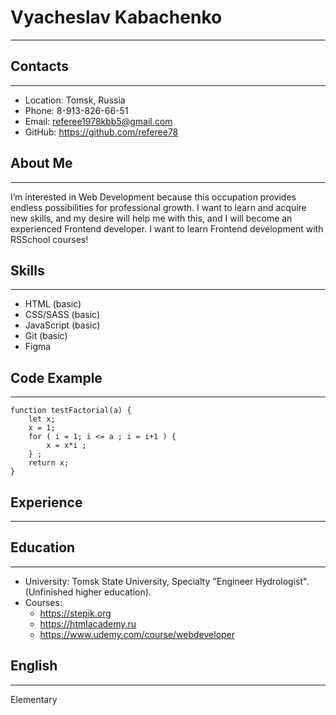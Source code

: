 # Vyacheslav Kabachenko
****
## Contacts
****
* Location: Tomsk, Russia
* Phone: 8-913-826-66-51
* Email: referee1978kbb5@gmail.com
* GitHub: https://github.com/referee78
## About Me
****
 I’m interested in Web Development because this occupation provides endless possibilities for professional growth.
 I want to learn and acquire new skills, and my desire will help me with this, and I will become an experienced Frontend developer.
 I want to learn Frontend development with RSSchool courses!
## Skills
****
* HTML (basic)
* CSS/SASS (basic)
* JavaScript (basic)
* Git (basic)
* Figma
## Code Example
****
```
function testFactorial(a) {
    let x;
    x = 1;
    for ( i = 1; i <= a ; i = i+1 ) {
        x = x*i ;
    } ;
    return x;
}
```
## Experience
****
## Education
****
* University: Tomsk State University, Specialty "Engineer Hydrologist". (Unfinished higher education).
* Courses:
    + https://stepik.org
    + https://htmlacademy.ru
    + https://www.udemy.com/course/webdeveloper
    
## English
****
Elementary






